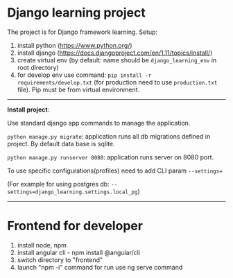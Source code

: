 # Django learning project

The project is for Django framework learning.
Setup:
1. install python (https://www.python.org/)
2. install django (https://docs.djangoproject.com/en/1.11/topics/install/)
3. create virtual env (by default: name should be ``django_learning_env`` in root directory)
4. for develop env use command: ``pip install -r requirements/develop.txt`` (for production need to use ``production.txt`` file). Pip must be from virtual environment.

---

**Install project**:

Use standard django app commands to manage the application.

``python manage.py migrate``: application runs all db migrations defined in project. By default data base is sqlite.

``python manage.py runserver 8080``: application runs server on 8080 port.

To use specific configurations(profiles) need to add CLI param ``--settings=``
 
(For example for using postgres db: ``--settings=django_learning.settings.local_pg``)

----

# Frontend for developer

1. install node, npm
2. install angular cli - npm install @angular/cli
3. switch directory to "frontend"
4. launch "npm -i" command
for run use ng serve command
